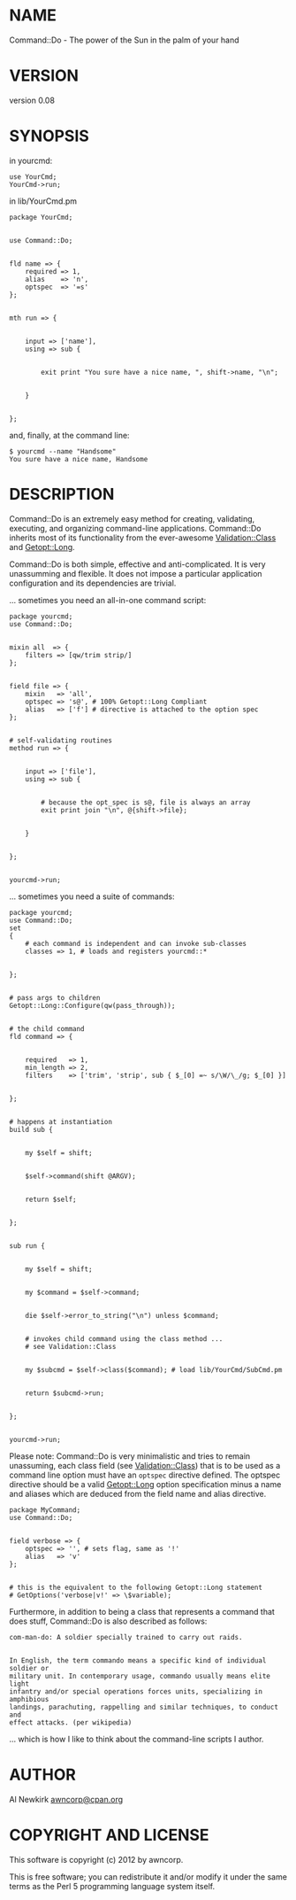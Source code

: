 # NAME

Command::Do - The power of the Sun in the palm of your hand

# VERSION

version 0.08

# SYNOPSIS

in yourcmd:

    use YourCmd;
    YourCmd->run;

in lib/YourCmd.pm

    package YourCmd;
    

    use Command::Do;
    

    fld name => {
        required => 1,
        alias    => 'n',
        optspec  => '=s'
    };
    

    mth run => {
        

        input => ['name'],
        using => sub {
            

            exit print "You sure have a nice name, ", shift->name, "\n";
            

        }
        

    };

and, finally, at the command line:

    $ yourcmd --name "Handsome"
    You sure have a nice name, Handsome

# DESCRIPTION

Command::Do is an extremely easy method for creating, validating, executing, and
organizing command-line applications. Command::Do inherits most of its
functionality from the ever-awesome [Validation::Class](http://search.cpan.org/perldoc?Validation::Class) and [Getopt::Long](http://search.cpan.org/perldoc?Getopt::Long).

Command::Do is both simple, effective and anti-complicated. It is very
unassumming and flexible. It does not impose a particular application
configuration and its dependencies are trivial.

... sometimes you need an all-in-one command script:

    package yourcmd;
    use Command::Do;
    

    mixin all  => {
        filters => [qw/trim strip/]
    };
    

    field file => {
        mixin   => 'all',
        optspec => 's@', # 100% Getopt::Long Compliant
        alias   => ['f'] # directive is attached to the option spec
    }; 
    

    # self-validating routines
    method run => {
    

        input => ['file'],
        using => sub {
            

            # because the opt_spec is s@, file is always an array
            exit print join "\n", @{shift->file};
                       

        }
        

    };
    

    yourcmd->run;

... sometimes you need a suite of commands:

    package yourcmd;
    use Command::Do;
    set
    {
        # each command is independent and can invoke sub-classes
        classes => 1, # loads and registers yourcmd::*
        

    };
    

    # pass args to children
    Getopt::Long::Configure(qw(pass_through));
    

    # the child command
    fld command => {
    

        required   => 1,
        min_length => 2,
        filters    => ['trim', 'strip', sub { $_[0] =~ s/\W/\_/g; $_[0] }]
    

    };
    

    # happens at instantiation
    build sub {
        

        my $self = shift;
        

        $self->command(shift @ARGV);
        

        return $self;
        

    };
    

    sub run {
    

        my $self = shift;
        

        my $command = $self->command;
        

        die $self->error_to_string("\n") unless $command;
        

        # invokes child command using the class method ...
        # see Validation::Class
        

        my $subcmd = $self->class($command); # load lib/YourCmd/SubCmd.pm
        

        return $subcmd->run;
        

    };
    

    yourcmd->run;

Please note: Command::Do is very minimalistic and tries to remain unassuming,
each class field (see [Validation::Class](http://search.cpan.org/perldoc?Validation::Class)) that is to be used as a command line
option must have an `optspec` directive defined. The optspec directive should
be a valid [Getopt::Long](http://search.cpan.org/perldoc?Getopt::Long) option specification minus a name and aliases which
are deduced from the field name and alias directive.

    package MyCommand;
    use Command::Do;
    

    field verbose => {
        optspec => '', # sets flag, same as '!'
        alias   => 'v'
    };
    

    # this is the equivalent to the following Getopt::Long statement
    # GetOptions('verbose|v!' => \$variable);

Furthermore, in addition to being a class that represents a command that does
stuff, Command::Do is also described as follows:

    com-man-do: A soldier specially trained to carry out raids.
    

    In English, the term commando means a specific kind of individual soldier or
    military unit. In contemporary usage, commando usually means elite light
    infantry and/or special operations forces units, specializing in amphibious
    landings, parachuting, rappelling and similar techniques, to conduct and
    effect attacks. (per wikipedia)

... which is how I like to think about the command-line scripts I author.

# AUTHOR

Al Newkirk <awncorp@cpan.org>

# COPYRIGHT AND LICENSE

This software is copyright (c) 2012 by awncorp.

This is free software; you can redistribute it and/or modify it under
the same terms as the Perl 5 programming language system itself.